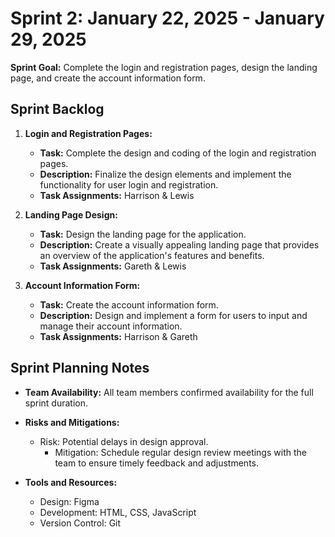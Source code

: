 # Sprint 2: January 22, 2025 - January 29, 2025

**Sprint Goal:** Complete the login and registration pages, design the landing page, and create the account information form.

## Sprint Backlog

1. **Login and Registration Pages:**
   - **Task:** Complete the design and coding of the login and registration pages.
   - **Description:** Finalize the design elements and implement the functionality for user login and registration.
   - **Task Assignments:** Harrison & Lewis

2. **Landing Page Design:**
   - **Task:** Design the landing page for the application.
   - **Description:** Create a visually appealing landing page that provides an overview of the application's features and benefits.
   - **Task Assignments:** Gareth & Lewis

3. **Account Information Form:**
   - **Task:** Create the account information form.
   - **Description:** Design and implement a form for users to input and manage their account information.
   - **Task Assignments:** Harrison & Gareth

## Sprint Planning Notes

- **Team Availability:** All team members confirmed availability for the full sprint duration.
- **Risks and Mitigations:**
  - Risk: Potential delays in design approval.
    - Mitigation: Schedule regular design review meetings with the team to ensure timely feedback and adjustments.

- **Tools and Resources:**
  - Design: Figma
  - Development: HTML, CSS, JavaScript
  - Version Control: Git
